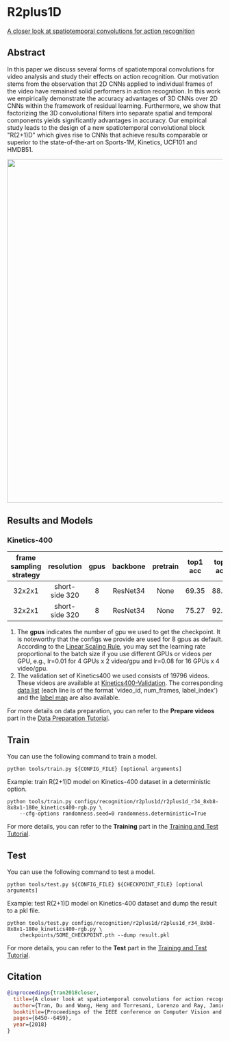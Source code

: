 # R2plus1D

[A closer look at spatiotemporal convolutions for action recognition](https://openaccess.thecvf.com/content_cvpr_2018/html/Tran_A_Closer_Look_CVPR_2018_paper.html)

<!-- [ALGORITHM] -->

## Abstract

<!-- [ABSTRACT] -->

In this paper we discuss several forms of spatiotemporal convolutions for video analysis and study their effects on action recognition. Our motivation stems from the observation that 2D CNNs applied to individual frames of the video have remained solid performers in action recognition. In this work we empirically demonstrate the accuracy advantages of 3D CNNs over 2D CNNs within the framework of residual learning. Furthermore, we show that factorizing the 3D convolutional filters into separate spatial and temporal components yields significantly advantages in accuracy. Our empirical study leads to the design of a new spatiotemporal convolutional block "R(2+1)D" which gives rise to CNNs that achieve results comparable or superior to the state-of-the-art on Sports-1M, Kinetics, UCF101 and HMDB51.

<!-- [IMAGE] -->

<div align=center>
<img src="https://user-images.githubusercontent.com/34324155/143043885-3d00413c-b556-445e-9673-f5805c08c195.png" width="800"/>
</div>

## Results and Models

### Kinetics-400

| frame sampling strategy |   resolution   | gpus | backbone | pretrain | top1 acc | top5 acc | inference time(video/s) | gpu_mem(M) |              config               |              ckpt               |              log               |
| :---------------------: | :------------: | :--: | :------: | :------: | :------: | :------: | :---------------------: | :--------: | :-------------------------------: | :-----------------------------: | :----------------------------: |
|         32x2x1          | short-side 320 |  8   | ResNet34 |   None   |  69.35   |  88.32   |            x            |    5036    | [config](/configs/recognition/r2plus1d/r2plus1d_r34_8xb8-8x8x1-180e_kinetics400-rgb.py) | [ckpt](https://download.openmmlab.com/mmaction/v１.0/recognition/r2plus1d/r2plus1d_r34_8xb8-8x8x1-180e_kinetics400-rgb/r2plus1d_r34_8xb8-8x8x1-180e_kinetics400-rgb_20220812-47cfe041.pth) | [log](https://download.openmmlab.com/mmaction/v1.0/recognition/r2plus1d/r2plus1d_r34_8xb8-8x8x1-180e_kinetics400-rgb/r2plus1d_r34_8xb8-8x8x1-180e_kinetics400-rgb.log) |
|         32x2x1          | short-side 320 |  8   | ResNet34 |   None   |  75.27   |  92.03   |            x            |   17006    | [config](/configs/recognition/r2plus1d/r2plus1d_r34_8xb8-32x2x1-180e_kinetics400-rgb.py) | [ckpt](https://download.openmmlab.com/mmaction/v2.0/recognition/r2plus1d/r2plus1d_r34_8xb8-32x2x1-180e_kinetics400-rgb/r2plus1d_r34_8xb8-32x2x1-180e_kinetics400-rgb_20220812-4270588c.pth) | [log](https://download.openmmlab.com/mmaction/v1.0/recognition/r2plus1d/r2plus1d_r34_8xb8-32x2x1-180e_kinetics400-rgb/r2plus1d_r34_8xb8-32x2x1-180e_kinetics400-rgb.log) |

1. The **gpus** indicates the number of gpu we used to get the checkpoint. It is noteworthy that the configs we provide are used for 8 gpus as default.
   According to the [Linear Scaling Rule](https://arxiv.org/abs/1706.02677), you may set the learning rate proportional to the batch size if you use different GPUs or videos per GPU,
   e.g., lr=0.01 for 4 GPUs x 2 video/gpu and lr=0.08 for 16 GPUs x 4 video/gpu.
2. The validation set of Kinetics400 we used consists of 19796 videos. These videos are available at [Kinetics400-Validation](https://mycuhk-my.sharepoint.com/:u:/g/personal/1155136485_link_cuhk_edu_hk/EbXw2WX94J1Hunyt3MWNDJUBz-nHvQYhO9pvKqm6g39PMA?e=a9QldB). The corresponding [data list](https://download.openmmlab.com/mmaction/dataset/k400_val/kinetics_val_list.txt) (each line is of the format 'video_id, num_frames, label_index') and the [label map](https://download.openmmlab.com/mmaction/dataset/k400_val/kinetics_class2ind.txt) are also available.

For more details on data preparation, you can refer to the **Prepare videos** part in the [Data Preparation Tutorial](/docs/en/user_guides/2_data_prepare.md).

## Train

You can use the following command to train a model.

```shell
python tools/train.py ${CONFIG_FILE} [optional arguments]
```

Example: train R(2+1)D model on Kinetics-400 dataset in a deterministic option.

```shell
python tools/train.py configs/recognition/r2plus1d/r2plus1d_r34_8xb8-8x8x1-180e_kinetics400-rgb.py \
    --cfg-options randomness.seed=0 randomness.deterministic=True
```

For more details, you can refer to the **Training** part in the [Training and Test Tutorial](/docs/en/user_guides/4_train_test.md).

## Test

You can use the following command to test a model.

```shell
python tools/test.py ${CONFIG_FILE} ${CHECKPOINT_FILE} [optional arguments]
```

Example: test R(2+1)D model on Kinetics-400 dataset and dump the result to a pkl file.

```shell
python tools/test.py configs/recognition/r2plus1d/r2plus1d_r34_8xb8-8x8x1-180e_kinetics400-rgb.py \
    checkpoints/SOME_CHECKPOINT.pth --dump result.pkl
```

For more details, you can refer to the **Test** part in the [Training and Test Tutorial](/docs/en/user_guides/4_train_test.md).

## Citation

```BibTeX
@inproceedings{tran2018closer,
  title={A closer look at spatiotemporal convolutions for action recognition},
  author={Tran, Du and Wang, Heng and Torresani, Lorenzo and Ray, Jamie and LeCun, Yann and Paluri, Manohar},
  booktitle={Proceedings of the IEEE conference on Computer Vision and Pattern Recognition},
  pages={6450--6459},
  year={2018}
}
```
